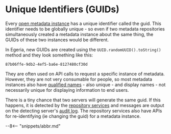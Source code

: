 <!-- SPDX-License-Identifier: CC-BY-4.0 -->
<!-- Copyright Contributors to the ODPi Egeria project. -->

# Unique Identifiers (GUIDs)

Every [open metadata instance](./concepts/open-metadata-instances)
has a unique identifier called the guid.
This identifier needs to be globally unique - so even if two metadata repositories
simultaneously created a metadata instance about the same thing, the GUIDs of these
two instances would be different.

In Egeria, new GUIDs are created
using the `UUID.randomUUID().toString()` method and they look something like this:

```
87b06ffe-9db2-4ef5-ba6e-8127480cf30d
```

They are often used on API calls to request a specific instance of metadata.
However, they are not very consumable for people, so most metadata instances also have
[qualified names](./concepts/referenceable) - also unique - and display names - not necessarily unique
for displaying information to end users.

There is a tiny chance that two servers will generate the same guid. If this happens, it is
detected by the [repository services](./services/omrs/overview) and messages are
output on the detecting server's 
[audit log](./concepts/audit-log).
The repository services also have APIs for re-identifying (ie changing the guid)
for a metadata instance.

--8<-- "snippets/abbr.md"
